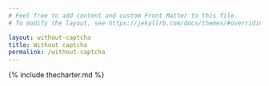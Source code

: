 ```yaml
---
# Feel free to add content and custom Front Matter to this file.
# To modify the layout, see https://jekyllrb.com/docs/themes/#overriding-theme-defaults

layout: without-captcha
title: Without captcha
permalink: /without-captcha
---
```


{% include thecharter.md %}

